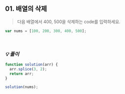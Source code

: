 ## 01. 배열의 삭제

> 다음 배열에서 400, 500을 삭제하는 code를 입력하세요.

```js
var nums = [100, 200, 300, 400, 500];
```

<br>

### _💡 풀이_

```js
function solution(arr) {
  arr.splice(3, 2);
  return arr;
}

solution(nums);
```
